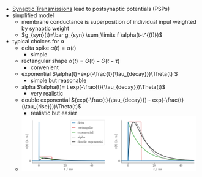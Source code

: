 + [Synaptic Transmissions](../Neurons/Synaptic%20Transmission.md) lead to postsynaptic potentials (PSPs)
+ simplified model
	+ membrane conductance is superposition of individual input weighted by synaptic weight
	+ $g_{syn}(t)=\bar g_{syn} \sum_\limits f \alpha(t-t^{(f)})$
+ typical choices for $\alpha$ 
	+ delta spike $\alpha(t)=\alpha(t)$
		+ simple
	+ rectangular shape $\alpha(t)=\Theta(t)-\Theta(t-\tau)$
		+ convenient
	+ exponential $\alpha(t)=exp(-\frac{t}{\tau_{decay}})\Theta(t) $
		+ simple but reasonable
	+ alpha $\alpha(t)= t exp(-\frac{t}{\tau_{decay}})\Theta(t)$
		+ very realistic
	+ double exponential $(exp(-\frac{t}{\tau_{decay}}) - exp(-\frac{t}{\tau_{rise}}))\Theta(t)$
		+ realistic but easier
	+ ![](../../../z_images/Pasted%20image%2020250617095008.png)